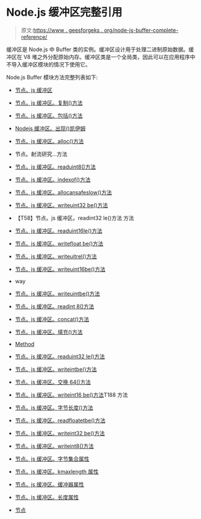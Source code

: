 # Node.js 缓冲区完整引用

> 原文:[https://www . geesforgeks . org/node-js-buffer-complete-reference/](https://www.geeksforgeeks.org/node-js-buffer-complete-reference/)

缓冲区是 Node.js 中 Buffer 类的实例。缓冲区设计用于处理二进制原始数据。缓冲区在 V8 堆之外分配原始内存。缓冲区类是一个全局类，因此可以在应用程序中不导入缓冲区模块的情况下使用它。

Node.js Buffer 模块方法完整列表如下:

*   [节点。js 缓冲区](https://www.geeksforgeeks.org/node-js-buffers/)
*   [节点。js 缓冲区。复制()方法](https://www.geeksforgeeks.org/node-js-buffer-copy-method/)
*   [节点。js 缓冲区。包括()方法](https://www.geeksforgeeks.org/node-js-buffer-includes-method/)
*   [Nodejs 缓冲区。出现()凯伊姆](https://www.geeksforgeeks.org/node-js-buffer-compare-method/)
*   [节点。js 缓冲区。alloc()方法](https://www.geeksforgeeks.org/node-js-buffer-alloc-method/)
*   节点。射流研究…方法
*   [节点。js 缓冲区。readuint8()方法](https://www.geeksforgeeks.org/node-js-buffer-readuint8-method/)
*   [节点。js 缓冲区。indexof()方法](https://www.geeksforgeeks.org/node-js-buffer-indexof-method/)
*   [节点。js 缓冲区。allocansafeslow()方法](https://www.geeksforgeeks.org/node-js-buffer-allocunsafeslow-method/)
*   [节点。js 缓冲区。writeuint32 be()方法](https://www.geeksforgeeks.org/node-js-buffer-writeuint32be-method/)
*   【T58】节点。js 缓冲区。readint32 le()方法 方法
*   [节点。js 缓冲区。readuint16le()方法](https://www.geeksforgeeks.org/node-js-buffer-readuint16le-method/)
*   [节点。js 缓冲区。writefloat be()方法](https://www.geeksforgeeks.org/node-js-buffer-writefloatbe-method/)
*   [节点。js 缓冲区。writeuitrel()方法](https://www.geeksforgeeks.org/node-js-buffer-writeuintle-method/)
*   [节点。js 缓冲区。writeuint16be()方法](https://www.geeksforgeeks.org/node-js-buffer-writeuint16be-method/)
*   way
*   [节点。js 缓冲区。writeuintbe()方法](https://www.geeksforgeeks.org/node-js-buffer-writeuintbe-method/)
*   [节点。js 缓冲区。readint 8()方法](https://www.geeksforgeeks.org/node-js-buffer-readint8-method/)
*   [节点。js 缓冲区。concat()方法](https://www.geeksforgeeks.org/node-js-buffer-concat-method/)
*   [节点。js 缓冲区。填充()方法](https://www.geeksforgeeks.org/node-js-buffer-fill-method/)
*   [Method](https://www.geeksforgeeks.org/node-js-buffer-readuintbe-method/)
*   [节点。js 缓冲区。readuint32 le()方法](https://www.geeksforgeeks.org/node-js-buffer-readuint32le-method/)
*   [节点。js 缓冲区。writeintbe()方法](https://www.geeksforgeeks.org/node-js-buffer-writeintbe-method/)
*   [节点。js 缓冲区。交换 64()方法](https://www.geeksforgeeks.org/node-js-buffer-swap64-method/)
*   [节点。js 缓冲区。writeint16 be()方法](https://www.geeksforgeeks.org/node-js-buffer-writeint16be-method/)T188 方法
*   [节点。js 缓冲区。字节长度()方法](https://www.geeksforgeeks.org/node-js-buffer-bytelength-method/)
*   [节点。js 缓冲区。readfloatetbe()方法](https://www.geeksforgeeks.org/node-js-buffer-readfloatbe-method/)
*   [节点。js 缓冲区。writeint32 be()方法](https://www.geeksforgeeks.org/node-js-buffer-writeint32be-method/)
*   [节点。js 缓冲区。writeint8()方法](https://www.geeksforgeeks.org/node-js-buffer-writeint8-method/)

*   [节点。js 缓冲区。字节集合属性](https://www.geeksforgeeks.org/node-js-buffer-byteoffset-property/)
*   [节点。js 缓冲区。kmaxlength 属性](https://www.geeksforgeeks.org/node-js-buffer-kmaxlength-property/)
*   [节点。js 缓冲区。缓冲器属性](https://www.geeksforgeeks.org/node-js-buffer-buffer-property/)
*   [节点。js 缓冲区。长度属性](https://www.geeksforgeeks.org/node-js-buffer-length-property/)
*   [节点](https://www.geeksforgeeks.org/node-js-buffer-writebigint64be-method/)